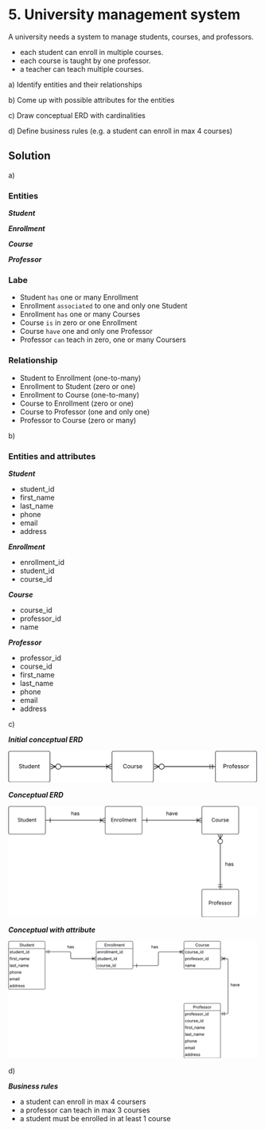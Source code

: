 # 5. University management system

A university needs a system to manage students, courses, and professors.

- each student can enroll in multiple courses.
- each course is taught by one professor.
- a teacher can teach multiple courses.

a) Identify entities and their relationships

b) Come up with possible attributes for the entities

c) Draw conceptual ERD with cardinalities

d) Define business rules (e.g. a student can enroll in max 4 courses)


## Solution

a)


### Entities

***Student***

***Enrollment***

***Course***

***Professor***

### Labe

- Student `has` one or many Enrollment
- Enrollment `associated` to one and only one Student
- Enrollment `has` one or many Courses
- Course `is` in zero or one Enrollment
- Course `have` one and only one Professor
- Professor `can` teach in zero, one or many Coursers

### Relationship

- Student to Enrollment (one-to-many)
- Enrollment to Student (zero or one)
- Enrollment to Course (one-to-many)
- Course to Enrollment (zero or one)
- Course to Professor (one and only one)
- Professor to Course (zero or many)

b)

### Entities and attributes

***Student***
- student_id
- first_name
- last_name
- phone
- email
- address

***Enrollment***
- enrollment_id
- student_id
- course_id


***Course***
- course_id
- professor_id
- name


***Professor***
- professor_id
- course_id
- first_name
- last_name
- phone
- email
- address

c)

***Initial conceptual ERD***

<img src = "../../assets/university_conceptual_ex0_5.png"
width=500>

***Conceptual ERD***

<img src = "../../assets/university_conceptual_erd_ex0_5.png" width=500>


***Conceptual with attribute***

<img src = "../../assets/university_conceptual_attribute_ex0_5.png"
width=500>

d)

***Business rules***
- a student can enroll in max 4 coursers
- a professor can teach in max 3 courses
- a student must be enrolled in at least 1 course
